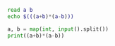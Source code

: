 ```sh
read a b
echo $(((a+b)*(a-b)))
```

```py
a, b = map(int, input().split())
print((a+b)*(a-b))
```
